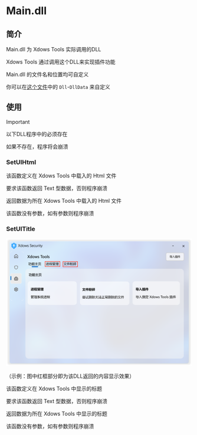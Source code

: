# Main.dll

## 简介

Main.dll 为 Xdows Tools 实际调用的DLL

Xdows Tools 通过调用这个DLL来实现插件功能

Main.dll 的文件名和位置均可自定义

你可以在[这个文件](./Plugins.ini.md#%E4%BD%BF%E7%94%A8)中的 `Dll`-`DllData` 来自定义

## 使用
> [!IMPORTANT]
> 以下DLL程序中的必须存在
> 
> 如果不存在，程序将会崩溃


### SetUIHtml

该函数定义在 Xdows Tools 中载入的 Html 文件

要求该函数返回 Text 型数据，否则程序崩溃

返回数据为所在 Xdows Tools 中载入的 Html 文件

该函数没有参数，如有参数则程序崩溃

### SetUITitle

![XdowsToolsUI](./../../PNG/XdowsToolsUI-Main.dll.md.png)

（示例：图中红框部分即为该DLL返回的内容显示效果）

该函数定义在 Xdows Tools 中显示的标题

要求该函数返回 Text 型数据，否则程序崩溃

返回数据为所在 Xdows Tools 中显示的标题

该函数没有参数，如有参数则程序崩溃

